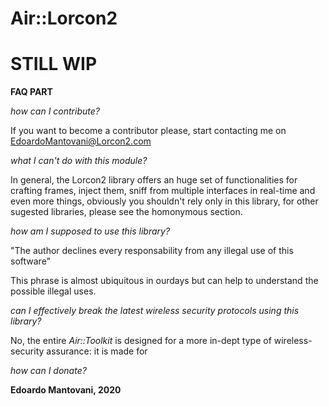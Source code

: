 Air::Lorcon2
============================================


# STILL WIP

**FAQ PART**

*how can I contribute?*

If you want to become a contributor please, start contacting me on <EdoardoMantovani@Lorcon2.com>

*what I can't do with this module?*

In general, the Lorcon2 library offers an huge set of functionalities for crafting frames, inject them, sniff from multiple interfaces in real-time and even more things, obviously you shouldn't
rely only in this library, for other sugested libraries, please see the homonymous section.

*how am I supposed to use this library?*

"The author declines every responsability from any illegal use of this software"

This phrase is almost ubiquitous in ourdays but can help to understand the possible illegal uses. 

*can I effectively break the latest wireless security protocols using this library?*

No, the entire _Air::Toolkit_ is designed for a more in-dept type of wireless-security assurance:
it is made for 

*how can I donate?*



**Edoardo Mantovani, 2020**
